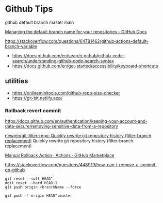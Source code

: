 # Github Tips

github default branch master main

[Managing the default branch name for your repositories - GitHub Docs](https://docs.github.com/en/account-and-profile/setting-up-and-managing-your-personal-account-on-github/managing-user-account-settings/managing-the-default-branch-name-for-your-repositories)

https://stackoverflow.com/questions/64781462/github-actions-default-branch-variable

* https://docs.github.com/en/search-github/github-code-search/understanding-github-code-search-syntax
* https://docs.github.com/en/get-started/accessibility/keyboard-shortcuts
## utilities
* https://onlineminitools.com/github-repo-size-checker
* https://git-bit.netlify.app/
### Rollback revert commit
https://docs.github.com/en/authentication/keeping-your-account-and-data-secure/removing-sensitive-data-from-a-repository

[newren/git-filter-repo: Quickly rewrite git repository history (filter-branch replacement)](https://github.com/newren/git-filter-repo) Quickly rewrite git repository history (filter-branch replacement)

[Manual Rollback Action · Actions · GitHub Marketplace](https://github.com/marketplace/actions/manual-rollback-action)

https://stackoverflow.com/questions/448919/how-can-i-remove-a-commit-on-github
```
git reset --soft HEAD^
#git reset --hard HEAD~1
git push origin +branchName --force
```
```
git push -f origin HEAD^:master
```
